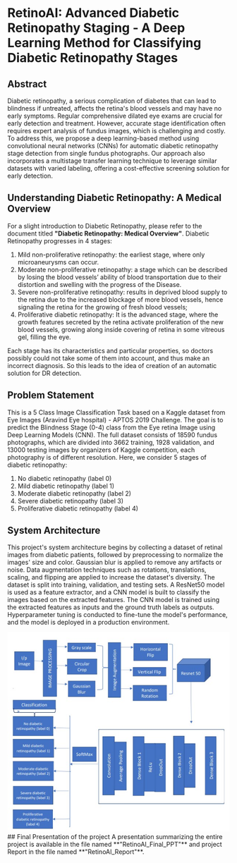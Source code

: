 # RetinoAI: Advanced Diabetic Retinopathy Staging - A Deep Learning Method for Classifying Diabetic Retinopathy Stages

## Abstract
Diabetic retinopathy, a serious complication of diabetes that can lead to blindness if untreated, affects the retina's blood vessels and may have no early symptoms. Regular comprehensive dilated eye exams are crucial for early detection and treatment. However, accurate stage identification often requires expert analysis of fundus images, which is challenging and costly. To address this, we propose a deep learning-based method using convolutional neural networks (CNNs) for automatic diabetic retinopathy stage detection from single fundus photographs. Our approach also incorporates a multistage transfer learning technique to leverage similar datasets with varied labeling, offering a cost-effective screening solution for early detection.



## Understanding Diabetic Retinopathy: A Medical Overview
For a slight introduction to Diabetic Retinopathy, please refer to the document titled **"Diabetic Retinopathy: Medical Overview"**.
Diabetic Retinopathy progresses in 4 stages:
1. Mild non-proliferative retinopathy: the earliest stage, where only microaneurysms 
can occur.
2. Moderate non-proliferative retinopathy: a stage which can be described by losing 
the blood vessels’ ability of blood transportation due to their distortion and swelling 
with the progress of the Disease.
3. Severe non-proliferative retinopathy: results in deprived blood supply to the retina 
due to the increased blockage of more blood vessels, hence signaling the retina for 
the growing of fresh blood vessels; 
4. Proliferative diabetic retinopathy: It is the advanced stage, where the growth 
features secreted by the retina activate proliferation of the new blood vessels, 
growing along inside covering of retina in some vitreous gel, filling the eye.<br/>

Each stage has its characteristics and particular properties, so doctors possibly could 
not take some of them into account, and thus make an incorrect diagnosis. So this 
leads to the idea of creation of an automatic solution for DR detection.

## Problem Statement
This is a 5 Class Image Classification Task based on a Kaggle dataset 
from Eye Images (Aravind Eye hospital) - APTOS 2019 Challenge. The goal is to 
predict the Blindness Stage (0-4) class from the Eye retina Image using Deep 
Learning Models (CNN).
 The full dataset consists of 18590 fundus photographs, which are divided 
into 3662 training, 1928 validation, and 13000 testing images by organizers of 
Kaggle competition, each photography is of different resolution.
Here, we consider 5 stages of diabetic retinopathy:
1. No diabetic retinopathy (label 0)
2. Mild diabetic retinopathy (label 1)
3. Moderate diabetic retinopathy (label 2)
4. Severe diabetic retinopathy (label 3)
5. Proliferative diabetic retinopathy (label 4)

## System Architecture
This project's system architecture begins by collecting a dataset of retinal images 
from diabetic patients, followed by preprocessing to normalize the images' size 
and color. Gaussian blur is applied to remove any artifacts or noise. Data 
augmentation techniques such as rotations, translations, scaling, and flipping are 
applied to increase the dataset's diversity. The dataset is split into training, 
validation, and testing sets. A ResNet50 model is used as a feature extractor, and a 
CNN model is built to classify the images based on the extracted features. The 
CNN model is trained using the extracted features as inputs and the ground truth 
labels as outputs. Hyperparameter tuning is conducted to fine-tune the model's 
performance, and the model is deployed in a production environment.
<div style="text-align: center;">
<img src="architecture.jpg" alt="architecture" width="600"/>
</div>
## Final Presentation of the project
A presentation summarizing the entire project is available in the file named **"RetinoAI_Final_PPT"** and project Report in the file named **"RetinoAI_Report"**.
